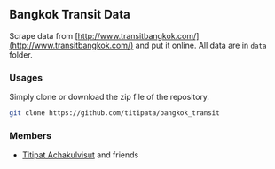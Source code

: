 ## Bangkok Transit Data

Scrape data from [http://www.transitbangkok.com/](http://www.transitbangkok.com/) and put it online.
All data are in `data` folder.


### Usages

Simply clone or download the zip file of the repository.

```bash
git clone https://github.com/titipata/bangkok_transit
```


### Members

- [Titipat Achakulvisut](http://titipata.github.io/) and friends
